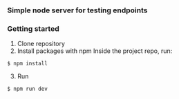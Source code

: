 ### Simple node server for testing endpoints 

### Getting started

1. Clone repository
2. Install packages with npm 
Inside the project repo, run: 
```
$ npm install
```

3. Run
```
$ npm run dev
```
